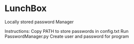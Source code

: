 # LunchBox
Locally stored password Manager

Instructions:
Copy PATH to store passwords in config.txt
Run PasswordManager.py
Create user and password for program
